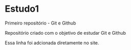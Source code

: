 # Estudo1
 Primeiro repositório - Git e Github

 Repositório criado com o objetivo de estudar Git e Github

 Essa linha foi adcionada diretamente no site.
